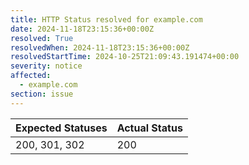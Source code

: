 ```yaml
---
title: HTTP Status resolved for example.com
date: 2024-11-18T23:15:36+00:00Z
resolved: True
resolvedWhen: 2024-11-18T23:15:36+00:00Z
resolvedStartTime: 2024-10-25T21:09:43.191474+00:00
severity: notice
affected:
  - example.com
section: issue
---
```


| Expected Statuses | Actual Status  |
|-------------------|----------------|
| 200, 301, 302 | 200 |
